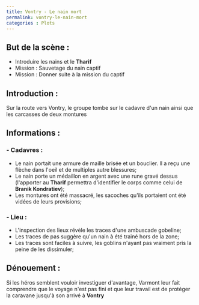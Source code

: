 ```yaml
---
title: Vontry - Le nain mort
permalink: vontry-le-nain-mort
categories : Plots
---
```


## But de la scène :
- Introduire les nains et le **Tharif**
- Mission : Sauvetage du nain captif
- Mission : Donner suite à la mission du captif

## Introduction :
Sur la route vers Vontry, le groupe tombe sur le cadavre d'un nain ainsi que les carcasses de deux montures

## Informations :

### - Cadavres :
- Le nain portait une armure de maille brisée et un bouclier. Il a reçu une flèche dans l'oeil et de multiples autre blessures;
- Le nain porte un médaillon en argent avec une rune gravé dessus (l'apporter au **Tharif** permettra d'identifier le corps comme celui de **Branik Kondratiev**);
- Les montures ont été massacré, les sacoches qu'ils portaient ont été vidées de leurs provisions;

### - Lieu :
- L'inspection des lieux révèle les traces d'une ambuscade gobeline;
- Les traces de pas suggère qu'un nain à été trainé hors de la zone;
- Les traces sont faciles à suivre, les goblins n'ayant pas vraiment pris la peine de les dissimuler;

## Dénouement :
Si les héros semblent vouloir investiguer d'avantage, Varmont leur fait comprendre que le voyage n'est pas fini et que leur travail est de protéger la caravane jusqu'à son arrivé à **Vontry**
